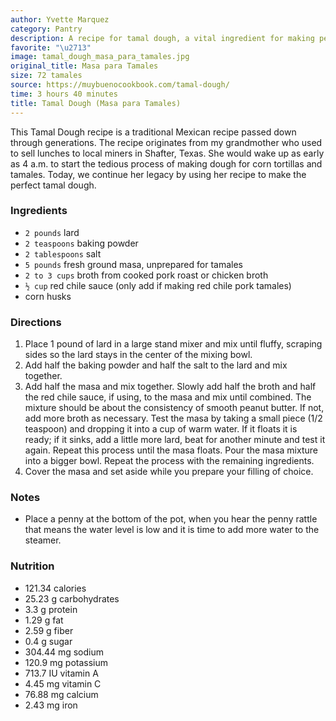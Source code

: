 ```yaml
---
author: Yvette Marquez
category: Pantry
description: A recipe for tamal dough, a vital ingredient for making perfect tamales.
favorite: "\u2713"
image: tamal_dough_masa_para_tamales.jpg
original_title: Masa para Tamales
size: 72 tamales
source: https://muybuenocookbook.com/tamal-dough/
time: 3 hours 40 minutes
title: Tamal Dough (Masa para Tamales)
---
```


This Tamal Dough recipe is a traditional Mexican recipe passed down through generations. The recipe originates from my grandmother who used to sell lunches to local miners in Shafter, Texas. She would wake up as early as 4 a.m. to start the tedious process of making dough for corn tortillas and tamales. Today, we continue her legacy by using her recipe to make the perfect tamal dough.

### Ingredients

* `2 pounds` lard
* `2 teaspoons` baking powder
* `2 tablespoons` salt
* `5 pounds` fresh ground masa, unprepared for tamales
* `2 to 3 cups` broth from cooked pork roast or chicken broth
* `½ cup` red chile sauce (only add if making red chile pork tamales)
* corn husks

### Directions

1. Place 1 pound of lard in a large stand mixer and mix until fluffy, scraping sides so the lard stays in the center of the mixing bowl.
2. Add half the baking powder and half the salt to the lard and mix together.
3. Add half the masa and mix together. Slowly add half the broth and half the red chile sauce, if using, to the masa and mix until combined. The mixture should be about the consistency of smooth peanut butter. If not, add more broth as necessary. Test the masa by taking a small piece (1/2 teaspoon) and dropping it into a cup of warm water. If it floats it is ready; if it sinks, add a little more lard, beat for another minute and test it again. Repeat this process until the masa floats. Pour the masa mixture into a bigger bowl. Repeat the process with the remaining ingredients.
4. Cover the masa and set aside while you prepare your filling of choice.

### Notes

- Place a penny at the bottom of the pot, when you hear the penny rattle that means the water level is low and it is time to add more water to the steamer.

### Nutrition

* 121.34 calories
* 25.23 g carbohydrates
* 3.3 g protein
* 1.29 g fat
* 2.59 g fiber
* 0.4 g sugar
* 304.44 mg sodium
* 120.9 mg potassium
* 713.7 IU vitamin A
* 4.45 mg vitamin C
* 76.88 mg calcium
* 2.43 mg iron